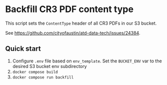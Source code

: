 # Backfill CR3 PDF content type

This script sets the `ContentType` header of all CR3 PDFs in our S3 bucket.

See https://github.com/cityofaustin/atd-data-tech/issues/24384.

## Quick start

1. Configure `.env` file based on `env_template`. Set the `BUCKET_ENV` var to the desired S3 bucket env subdirectory
2. `docker compose build`
3. `docker compose run backfill`
